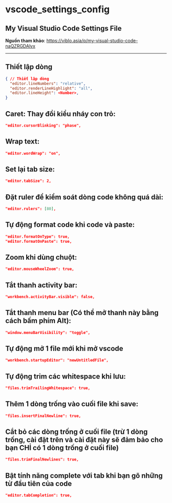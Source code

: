# vscode_settings_config
My Visual Studio Code Settings File
---

**Nguồn tham khảo**: https://viblo.asia/p/my-visual-studio-code-naQZRGDAlvx

---

## Thiết lập dòng 
```json
{ // Thiết lập dòng
  "editor.lineNumbers": "relative",
  "editor.renderLineHighlight": "all",
  "editor.lineHeight": <Number>,
}
```

## Caret: Thay đổi kiểu nháy con trỏ:
```json
"editor.cursorBlinking": "phase",
```

## Wrap text:
```json
"editor.wordWrap": "on",
```

## Set lại tab size:
```json
"editor.tabSize": 2,
```

## Đặt ruler để kiểm soát dòng code không quá dài:
```json
"editor.rulers": [80],
```

## Tự động format code khi code và paste:
```json
"editor.formatOnType": true,
"editor.formatOnPaste": true,
```

## Zoom khi dùng chuột:
```json
"editor.mouseWheelZoom": true,
```

## Tắt thanh activity bar:
```json
"workbench.activityBar.visible": false,
```

## Tắt thanh menu bar (Có thể mở thanh này bằng cách bấm phím Alt):
```json
"window.menuBarVisibility": "toggle",
```

## Tự động mở 1 file mới khi mở vscode
```json
"workbench.startupEditor": "newUntitledFile",
```

## Tự động trim các whitespace khi lưu:
```json
"files.trimTrailingWhitespace": true,
```

## Thêm 1 dòng trống vào cuối file khi save:
```json
"files.insertFinalNewline": true,
```

## Cắt bỏ các dòng trống ở cuối file (trừ 1 dòng trống, cài đặt trên và cài đặt này sẽ đảm bảo cho bạn CHỈ có 1 dòng trống ở cuối file)
```json
"files.trimFinalNewlines": true,
```

## Bật tính năng complete với tab khi bạn gõ những từ đầu tiên của code
```json
"editor.tabCompletion": true,
```
